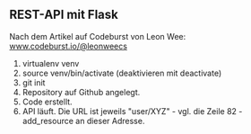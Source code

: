 ## REST-API mit Flask
Nach dem Artikel auf Codeburst von Leon Wee: www.codeburst.io/@leonweecs

1. virtualenv venv
2. source venv/bin/activate (deaktivieren mit deactivate)
3. git init
4. Repository auf Github angelegt.
5. Code erstellt.
6. API läuft. Die URL ist jeweils "user/XYZ" - vgl. die Zeile 82 - add_resource an dieser Adresse.
